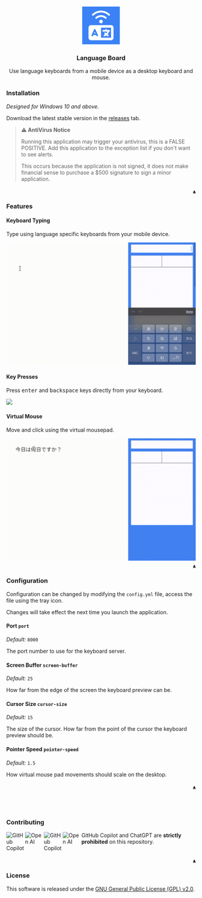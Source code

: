 <div id="top" align="center">
    <br>
    <a href="https://github.com/KatsuteDev/Language-Board#readme">
        <img src="https://raw.githubusercontent.com/KatsuteDev/Language-Board/main/assets/icon.png" width=100>
    </a>
    <h3>Language Board</h3>
    <p>Use language keyboards from a mobile device as a desktop keyboard and mouse.</p>
</div>

### Installation

*Designed for Windows 10 and above.*

Download the latest stable version in the [releases](https://github.com/KatsuteDev/Language-Board/releases) tab.

> **⚠️ AntiVirus Notice**
>
> Running this application may trigger your antivirus, this is a FALSE POSITIVE.
> Add this application to the exception list if you don't want to see alerts.
>
> This occurs because the application is not signed, it does not make financial sense to purchase a $500 signature to sign a minor application.

<div align="right"><a href="#top"><code>▲</code></a></div>

### Features

#### Keyboard Typing

Type using language specific keyboards from your mobile device.

<img src="https://raw.githubusercontent.com/KatsuteDev/Language-Board/main/assets/readme-typing.gif">

#### Key Presses

Press <kbd>enter</kbd> and <kbd>backspace</kbd> keys directly from your keyboard.

<img src="https://raw.githubusercontent.com/KatsuteDev/Language-Board/main/assets/readme-keypress.gif">

#### Virtual Mouse

Move and click using the virtual mousepad.

<img src="https://raw.githubusercontent.com/KatsuteDev/Language-Board/main/assets/readme-mouse.gif">

<div align="right"><a href="#top"><code>▲</code></a></div>

### Configuration

Configuration can be changed by modifying the `config.yml` file, access the file using the tray icon.

Changes will take effect the next time you launch the application.

#### Port `port`

*Default:* `8000`

The port number to use for the keyboard server.

#### Screen Buffer `screen-buffer`

*Default:* `25`

How far from the edge of the screen the keyboard preview can be.

#### Cursor Size `cursor-size`

*Default:* `15`

The size of the cursor. How far from the point of the cursor the keyboard preview should be.

#### Pointer Speed `pointer-speed`

*Default:* `1.5`

How virtual mouse pad movements should scale on the desktop.

<div align="right"><a href="#top"><code>▲</code></a></div>

## &nbsp;

### Contributing

<!-- Copilot -->
<table>
    <img alt="GitHub Copilot" align="left" src="https://raw.githubusercontent.com/Katsute/Manager/main/assets/copilot-dark.png#gh-dark-mode-only" width="50">
    <img alt="Open AI" align="left" src="https://raw.githubusercontent.com/Katsute/Manager/main/assets/openai-dark.png#gh-dark-mode-only" width="50">
    <img alt="GitHub Copilot" align="left" src="https://raw.githubusercontent.com/Katsute/Manager/main/assets/copilot-light.png#gh-light-mode-only" width="50">
    <img alt="Open AI" align="left" src="https://raw.githubusercontent.com/Katsute/Manager/main/assets/openai-light.png#gh-light-mode-only" width="50">
    <p>GitHub Copilot and ChatGPT are <b>strictly prohibited</b> on this repository.</p>
</table>
<!-- Copilot -->

<div align="right"><a href="#top"><code>▲</code></a></div>

### License

This software is released under the [GNU General Public License (GPL) v2.0](https://github.com/KatsuteDev/Language-Board/blob/main/LICENSE).